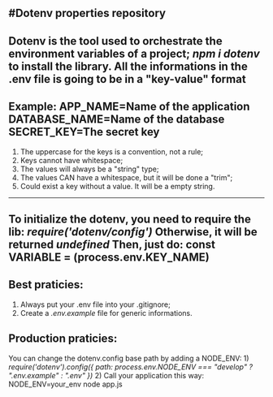 #Dotenv properties repository
---
Dotenv is the tool used to orchestrate the environment variables of a project;
<em>npm i dotenv</em> to install the library.
All the informations in the .env file is going to be in a "key-value" format
---
Example:
APP_NAME=Name of the application
DATABASE_NAME=Name of the database
SECRET_KEY=The secret key
---
1) The uppercase for the keys is a convention, not a rule;
2) Keys cannot have whitespace;
3) The values will always be a "string" type;
4) The values CAN have a whitespace, but it will be done a "trim";
5) Could exist a key without a value. It will be a empty string.
---
To initialize the dotenv, you need to require the lib:
<em>require('dotenv/config')</em>
Otherwise, it will be returned <em>undefined</em>
Then, just do:
const VARIABLE = (process.env.KEY_NAME)
---
## Best praticies:
1) Always put your .env file into your .gitignore;
2) Create a *.env.example* file for generic informations.

## Production praticies:
You can change the dotenv.config base path by adding a NODE_ENV:
1) 
<em>require('dotenv').config({
    path: process.env.NODE_ENV === "develop" ? ".env.example" : ".env"
})
</em>
2) Call your application this way: NODE_ENV=your_env node app.js
